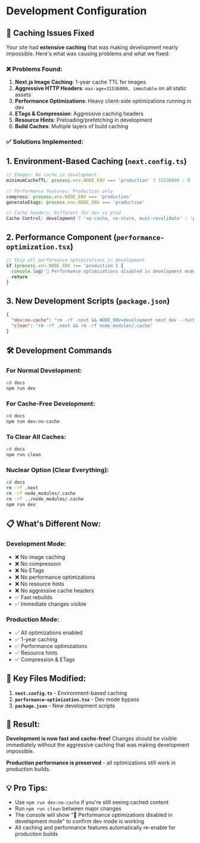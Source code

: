 # Development Configuration

## 🚨 Caching Issues Fixed

Your site had **extensive caching** that was making development nearly impossible. Here's what was causing problems and what we fixed:

### ❌ **Problems Found:**

1. **Next.js Image Caching**: 1-year cache TTL for images
2. **Aggressive HTTP Headers**: `max-age=31536000, immutable` on all static assets
3. **Performance Optimizations**: Heavy client-side optimizations running in dev
4. **ETags & Compression**: Aggressive caching headers
5. **Resource Hints**: Preloading/prefetching in development
6. **Build Caches**: Multiple layers of build caching

### ✅ **Solutions Implemented:**

## 1. **Environment-Based Caching** (`next.config.ts`)
```typescript
// Images: No cache in development
minimumCacheTTL: process.env.NODE_ENV === 'production' ? 31536000 : 0

// Performance features: Production only
compress: process.env.NODE_ENV === 'production'
generateEtags: process.env.NODE_ENV === 'production'

// Cache headers: Different for dev vs prod
Cache-Control: development ? 'no-cache, no-store, must-revalidate' : 'public, max-age=31536000, immutable'
```

## 2. **Performance Component** (`performance-optimization.tsx`)
```typescript
// Skip all performance optimizations in development
if (process.env.NODE_ENV !== 'production') {
  console.log('🚀 Performance optimizations disabled in development mode')
  return
}
```

## 3. **New Development Scripts** (`package.json`)
```json
{
  "dev:no-cache": "rm -rf .next && NODE_ENV=development next dev --turbopack --no-cache",
  "clean": "rm -rf .next && rm -rf node_modules/.cache"
}
```

## 🛠️ **Development Commands**

### **For Normal Development:**
```bash
cd docs
npm run dev
```

### **For Cache-Free Development:**
```bash
cd docs
npm run dev:no-cache
```

### **To Clear All Caches:**
```bash
cd docs
npm run clean
```

### **Nuclear Option (Clear Everything):**
```bash
cd docs
rm -rf .next
rm -rf node_modules/.cache
rm -rf ../node_modules/.cache
npm run dev
```

## 📋 **What's Different Now:**

### **Development Mode:**
- ❌ No image caching
- ❌ No compression
- ❌ No ETags
- ❌ No performance optimizations
- ❌ No resource hints
- ❌ No aggressive cache headers
- ✅ Fast rebuilds
- ✅ Immediate changes visible

### **Production Mode:**
- ✅ All optimizations enabled
- ✅ 1-year caching
- ✅ Performance optimizations
- ✅ Resource hints
- ✅ Compression & ETags

## 🎯 **Key Files Modified:**

1. **`next.config.ts`** - Environment-based caching
2. **`performance-optimization.tsx`** - Dev mode bypass
3. **`package.json`** - New development scripts

## 🚀 **Result:**

**Development is now fast and cache-free!** Changes should be visible immediately without the aggressive caching that was making development impossible.

**Production performance is preserved** - all optimizations still work in production builds.

## 💡 **Pro Tips:**

- Use `npm run dev:no-cache` if you're still seeing cached content
- Run `npm run clean` between major changes
- The console will show "🚀 Performance optimizations disabled in development mode" to confirm dev mode is working
- All caching and performance features automatically re-enable for production builds

